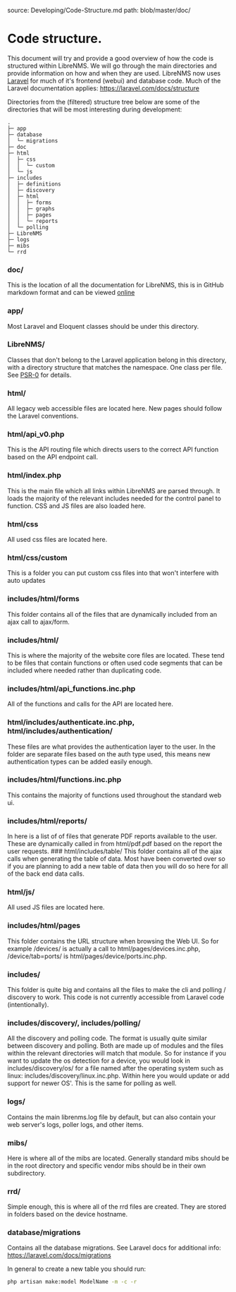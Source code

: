 source: Developing/Code-Structure.md
path: blob/master/doc/
# Code structure.

This document will try and provide a good overview of how the code is structured within LibreNMS. We will go through the main directories and provide information on how and when they are used.
LibreNMS now uses [Laravel](https://laravel.com/docs/) for much of it's frontend (webui) and database code. Much of the Laravel documentation applies: https://laravel.com/docs/structure

Directories from the (filtered) structure tree below are some of the directories that will be most interesting during development:

```
.
├─ app
├─ database
│  └─ migrations
├─ doc
├─ html
│  ├─ css
│  │  └─ custom
│  └─ js
├─ includes
│  ├─ definitions
│  ├─ discovery
│  ├─ html
│  │  ├─ forms
│  │  ├─ graphs
│  │  ├─ pages
│  │  └─ reports
│  └─ polling
├─ LibreNMS
├─ logs
├─ mibs
└─ rrd
```

### doc/
This is the location of all the documentation for LibreNMS, this is in GitHub markdown format and can be viewed [online](http://docs.librenms.org/)

### app/
Most Laravel and Eloquent classes should be under this directory.

### LibreNMS/
Classes that don't belong to the Laravel application belong in this directory, with a directory structure that matches the namespace.  One class per file. See [PSR-0](http://www.php-fig.org/psr/psr-0/) for details.

### html/
All legacy web accessible files are located here. New pages should follow the Laravel conventions.
### html/api_v0.php
This is the API routing file which directs users to the correct API function based on the API endpoint call.
### html/index.php
This is the main file which all links within LibreNMS are parsed through. It loads the majority of the relevant includes needed for the control panel to function. CSS and JS files are also loaded here.
### html/css
All used css files are located here.
### html/css/custom
This is a folder you can put custom css files into that won't interfere with auto updates
### includes/html/forms
This folder contains all of the files that are dynamically included from an ajax call to ajax/form.
### includes/html/
This is where the majority of the website core files are located. These tend to be files that contain functions or often used code segments that can be included where needed rather than duplicating code.
### includes/html/api_functions.inc.php
All of the functions and calls for the API are located here.
### html/includes/authenticate.inc.php, html/includes/authentication/
These files are what provides the authentication layer to the user. In the folder are separate files based on the auth type used, this means new authentication types can be added easily enough.
### includes/html/functions.inc.php
This contains the majority of functions used throughout the standard web ui.
### includes/html/reports/
In here is a list of of files that generate PDF reports available to the user. These are dynamically called in from html/pdf.pdf based on the report the user requests.
### html/includes/table/
This folder contains all of the ajax calls when generating the table of data. Most have been converted over so if you are planning to add a new table of data then you will do so here for all of the back end data calls.
### html/js/
All used JS files are located here.
### includes/html/pages
This folder contains the URL structure when browsing the Web UI. So for example /devices/ is actually a call to html/pages/devices.inc.php, /device/tab=ports/ is html/pages/device/ports.inc.php.

### includes/
This folder is quite big and contains all the files to make the cli and polling / discovery to work.  This code is not currently accessible from Laravel code (intentionally).
### includes/discovery/, includes/polling/
All the discovery and polling code. The format is usually quite similar between discovery and polling. Both are made up of modules and the files within the relevant directories will match that module. So for instance if you want to update the os detection for a device, you would look in includes/discovery/os/ for a file named after the operating system such as linux: includes/discovery/linux.inc.php. Within here you would update or add support for newer OS'. This is the same for polling as well.

### logs/
Contains the main librenms.log file by default, but can also contain your web server's logs, poller logs, and other items.

### mibs/
Here is where all of the mibs are located.  Generally standard mibs should be in the root directory and specific vendor mibs should be in their own subdirectory.

### rrd/
Simple enough, this is where all of the rrd files are created. They are stored in folders based on the device hostname.

### database/migrations
Contains all the database migrations.  See Laravel docs for additional info: https://laravel.com/docs/migrations

In general to create a new table you should run:
```bash
php artisan make:model ModelName -m -c -r
```
